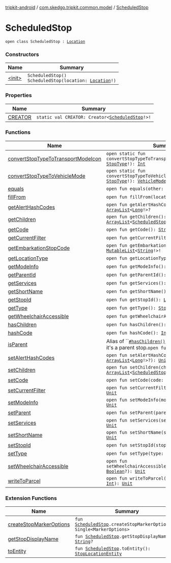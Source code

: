 [tripkit-android](../../index.md) / [com.skedgo.tripkit.common.model](../index.md) / [ScheduledStop](./index.md)

# ScheduledStop

`open class ScheduledStop : `[`Location`](../-location/index.md)

### Constructors

| Name | Summary |
|---|---|
| [&lt;init&gt;](-init-.md) | `ScheduledStop()`<br>`ScheduledStop(location: `[`Location`](../-location/index.md)`!)` |

### Properties

| Name | Summary |
|---|---|
| [CREATOR](-c-r-e-a-t-o-r.md) | `static val CREATOR: Creator<`[`ScheduledStop`](./index.md)`!>!` |

### Functions

| Name | Summary |
|---|---|
| [convertStopTypeToTransportModeIcon](convert-stop-type-to-transport-mode-icon.md) | `open static fun convertStopTypeToTransportModeIcon(type: `[`StopType`](../-stop-type/index.md)`!): `[`Int`](https://kotlinlang.org/api/latest/jvm/stdlib/kotlin/-int/index.html) |
| [convertStopTypeToVehicleMode](convert-stop-type-to-vehicle-mode.md) | `open static fun convertStopTypeToVehicleMode(type: `[`StopType`](../-stop-type/index.md)`!): `[`VehicleMode`](../../com.skedgo.tripkit.routing/-vehicle-mode/index.md)`!` |
| [equals](equals.md) | `open fun equals(other: `[`Any`](https://kotlinlang.org/api/latest/jvm/stdlib/kotlin/-any/index.html)`?): `[`Boolean`](https://kotlinlang.org/api/latest/jvm/stdlib/kotlin/-boolean/index.html) |
| [fillFrom](fill-from.md) | `open fun fillFrom(location: `[`Location`](../-location/index.md)`!): `[`Unit`](https://kotlinlang.org/api/latest/jvm/stdlib/kotlin/-unit/index.html) |
| [getAlertHashCodes](get-alert-hash-codes.md) | `open fun getAlertHashCodes(): `[`ArrayList`](https://docs.oracle.com/javase/7/docs/api/java/util/ArrayList.html)`<`[`Long`](https://kotlinlang.org/api/latest/jvm/stdlib/kotlin/-long/index.html)`!>?` |
| [getChildren](get-children.md) | `open fun getChildren(): `[`ArrayList`](https://docs.oracle.com/javase/7/docs/api/java/util/ArrayList.html)`<`[`ScheduledStop`](./index.md)`!>!` |
| [getCode](get-code.md) | `open fun getCode(): `[`String`](https://kotlinlang.org/api/latest/jvm/stdlib/kotlin/-string/index.html)`!` |
| [getCurrentFilter](get-current-filter.md) | `open fun getCurrentFilter(): `[`String`](https://kotlinlang.org/api/latest/jvm/stdlib/kotlin/-string/index.html)`!` |
| [getEmbarkationStopCode](get-embarkation-stop-code.md) | `open fun getEmbarkationStopCode(): `[`MutableList`](https://kotlinlang.org/api/latest/jvm/stdlib/kotlin.collections/-mutable-list/index.html)`<`[`String`](https://kotlinlang.org/api/latest/jvm/stdlib/kotlin/-string/index.html)`!>!` |
| [getLocationType](get-location-type.md) | `open fun getLocationType(): `[`Int`](https://kotlinlang.org/api/latest/jvm/stdlib/kotlin/-int/index.html) |
| [getModeInfo](get-mode-info.md) | `open fun getModeInfo(): `[`ModeInfo`](../../com.skedgo.tripkit.routing/-mode-info/index.md)`!` |
| [getParentId](get-parent-id.md) | `open fun getParentId(): `[`Long`](https://kotlinlang.org/api/latest/jvm/stdlib/kotlin/-long/index.html) |
| [getServices](get-services.md) | `open fun getServices(): `[`String`](https://kotlinlang.org/api/latest/jvm/stdlib/kotlin/-string/index.html)`!` |
| [getShortName](get-short-name.md) | `open fun getShortName(): `[`String`](https://kotlinlang.org/api/latest/jvm/stdlib/kotlin/-string/index.html)`!` |
| [getStopId](get-stop-id.md) | `open fun getStopId(): `[`Long`](https://kotlinlang.org/api/latest/jvm/stdlib/kotlin/-long/index.html) |
| [getType](get-type.md) | `open fun getType(): `[`StopType`](../-stop-type/index.md)`!` |
| [getWheelchairAccessible](get-wheelchair-accessible.md) | `open fun getWheelchairAccessible(): `[`Boolean`](https://kotlinlang.org/api/latest/jvm/stdlib/kotlin/-boolean/index.html)`?` |
| [hasChildren](has-children.md) | `open fun hasChildren(): `[`Boolean`](https://kotlinlang.org/api/latest/jvm/stdlib/kotlin/-boolean/index.html) |
| [hashCode](hash-code.md) | `open fun hashCode(): `[`Int`](https://kotlinlang.org/api/latest/jvm/stdlib/kotlin/-int/index.html) |
| [isParent](is-parent.md) | Alias of ``[`#hasChildren()`](has-children.md). If a stop has children, it's a parent stop.`open fun isParent(): `[`Boolean`](https://kotlinlang.org/api/latest/jvm/stdlib/kotlin/-boolean/index.html) |
| [setAlertHashCodes](set-alert-hash-codes.md) | `open fun setAlertHashCodes(alertHashCodes: `[`ArrayList`](https://docs.oracle.com/javase/7/docs/api/java/util/ArrayList.html)`<`[`Long`](https://kotlinlang.org/api/latest/jvm/stdlib/kotlin/-long/index.html)`!>?): `[`Unit`](https://kotlinlang.org/api/latest/jvm/stdlib/kotlin/-unit/index.html) |
| [setChildren](set-children.md) | `open fun setChildren(children: `[`ArrayList`](https://docs.oracle.com/javase/7/docs/api/java/util/ArrayList.html)`<`[`ScheduledStop`](./index.md)`!>!): `[`Unit`](https://kotlinlang.org/api/latest/jvm/stdlib/kotlin/-unit/index.html) |
| [setCode](set-code.md) | `open fun setCode(code: `[`String`](https://kotlinlang.org/api/latest/jvm/stdlib/kotlin/-string/index.html)`!): `[`Unit`](https://kotlinlang.org/api/latest/jvm/stdlib/kotlin/-unit/index.html) |
| [setCurrentFilter](set-current-filter.md) | `open fun setCurrentFilter(filter: `[`String`](https://kotlinlang.org/api/latest/jvm/stdlib/kotlin/-string/index.html)`!): `[`Unit`](https://kotlinlang.org/api/latest/jvm/stdlib/kotlin/-unit/index.html) |
| [setModeInfo](set-mode-info.md) | `open fun setModeInfo(modeInfo: `[`ModeInfo`](../../com.skedgo.tripkit.routing/-mode-info/index.md)`!): `[`Unit`](https://kotlinlang.org/api/latest/jvm/stdlib/kotlin/-unit/index.html) |
| [setParent](set-parent.md) | `open fun setParent(parent: `[`Long`](https://kotlinlang.org/api/latest/jvm/stdlib/kotlin/-long/index.html)`): `[`Unit`](https://kotlinlang.org/api/latest/jvm/stdlib/kotlin/-unit/index.html) |
| [setServices](set-services.md) | `open fun setServices(services: `[`String`](https://kotlinlang.org/api/latest/jvm/stdlib/kotlin/-string/index.html)`!): `[`Unit`](https://kotlinlang.org/api/latest/jvm/stdlib/kotlin/-unit/index.html) |
| [setShortName](set-short-name.md) | `open fun setShortName(shortName: `[`String`](https://kotlinlang.org/api/latest/jvm/stdlib/kotlin/-string/index.html)`!): `[`Unit`](https://kotlinlang.org/api/latest/jvm/stdlib/kotlin/-unit/index.html) |
| [setStopId](set-stop-id.md) | `open fun setStopId(stopId: `[`Long`](https://kotlinlang.org/api/latest/jvm/stdlib/kotlin/-long/index.html)`): `[`Unit`](https://kotlinlang.org/api/latest/jvm/stdlib/kotlin/-unit/index.html) |
| [setType](set-type.md) | `open fun setType(type: `[`StopType`](../-stop-type/index.md)`!): `[`Unit`](https://kotlinlang.org/api/latest/jvm/stdlib/kotlin/-unit/index.html) |
| [setWheelchairAccessible](set-wheelchair-accessible.md) | `open fun setWheelchairAccessible(wheelchairAccessible: `[`Boolean`](https://kotlinlang.org/api/latest/jvm/stdlib/kotlin/-boolean/index.html)`?): `[`Unit`](https://kotlinlang.org/api/latest/jvm/stdlib/kotlin/-unit/index.html) |
| [writeToParcel](write-to-parcel.md) | `open fun writeToParcel(out: Parcel!, flags: `[`Int`](https://kotlinlang.org/api/latest/jvm/stdlib/kotlin/-int/index.html)`): `[`Unit`](https://kotlinlang.org/api/latest/jvm/stdlib/kotlin/-unit/index.html) |

### Extension Functions

| Name | Summary |
|---|---|
| [createStopMarkerOptions](../../com.skedgo.tripkit.ui.map/create-stop-marker-options.md) | `fun `[`ScheduledStop`](./index.md)`.createStopMarkerOptions(): Single<MarkerOptions>` |
| [getStopDisplayName](../../com.skedgo.tripkit.ui.map/get-stop-display-name.md) | `fun `[`ScheduledStop`](./index.md)`.getStopDisplayName(): `[`String`](https://kotlinlang.org/api/latest/jvm/stdlib/kotlin/-string/index.html)`?` |
| [toEntity](../../com.skedgo.tripkit.data.database.stops/to-entity.md) | `fun `[`ScheduledStop`](./index.md)`.toEntity(): `[`StopLocationEntity`](../../com.skedgo.tripkit.data.database.stops/-stop-location-entity/index.md) |
